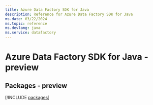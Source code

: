 ```yaml
---
title: Azure Data Factory SDK for Java
description: Reference for Azure Data Factory SDK for Java
ms.date: 03/22/2024
ms.topic: reference
ms.devlang: java
ms.service: datafactory
---
```

# Azure Data Factory SDK for Java - preview
## Packages - preview
[!INCLUDE [packages](data-factory-index.md)]